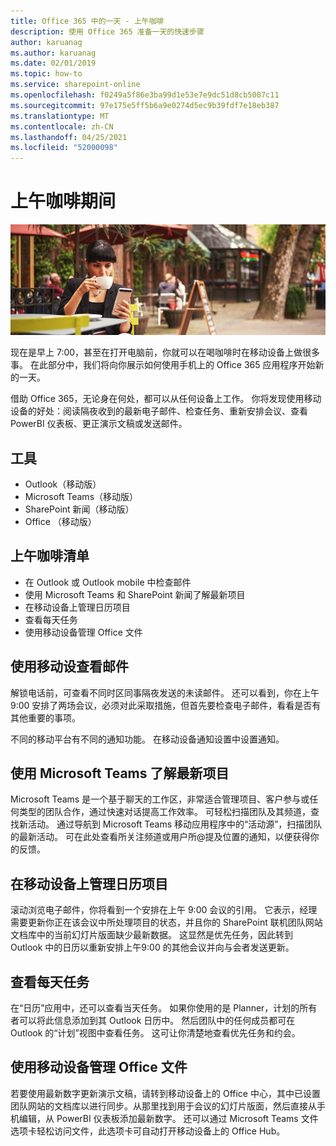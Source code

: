 ```yaml
---
title: Office 365 中的一天 - 上午咖啡
description: 使用 Office 365 准备一天的快速步骤
author: karuanag
ms.author: karuanag
ms.date: 02/01/2019
ms.topic: how-to
ms.service: sharepoint-online
ms.openlocfilehash: f0249a5f86e3ba99d1e53e7e9dc51d8cb5007c11
ms.sourcegitcommit: 97e175e5ff5b6a9e0274d5ec9b39fdf7e18eb387
ms.translationtype: MT
ms.contentlocale: zh-CN
ms.lasthandoff: 04/25/2021
ms.locfileid: "52000098"
---
```

# <a name="during-morning-coffee"></a>上午咖啡期间

![上午咖啡视觉对象](media/ditl_coffee.png)

现在是早上 7:00，甚至在打开电脑前，你就可以在喝咖啡时在移动设备上做很多事。 在此部分中，我们将向你展示如何使用手机上的 Office 365 应用程序开始新的一天。

借助 Office 365，无论身在何处，都可以从任何设备上工作。 你将发现使用移动设备的好处：阅读隔夜收到的最新电子邮件、检查任务、重新安排会议、查看 PowerBI 仪表板、更正演示文稿或发送邮件。 

## <a name="tools"></a>工具
- Outlook（移动版）
- Microsoft Teams（移动版）
- SharePoint 新闻（移动版）
- Office （移动版）

## <a name="checklist-for-your-morning-coffee"></a>上午咖啡清单
- 在 Outlook 或 Outlook mobile 中检查邮件
- 使用 Microsoft Teams 和 SharePoint 新闻了解最新项目
- 在移动设备上管理日历项目
- 查看每天任务
- 使用移动设备管理 Office 文件 

## <a name="check-mail-from-your-mobile-device"></a>使用移动设查看邮件
解锁电话前，可查看不同时区同事隔夜发送的未读邮件。 还可以看到，你在上午 9:00 安排了两场会议，必须对此采取措施，但首先要检查电子邮件，看看是否有其他重要的事项。

不同的移动平台有不同的通知功能。 在移动设备通知设置中设置通知。 

## <a name="get-up-to-date-on-projects-in-microsoft-teams"></a>使用 Microsoft Teams 了解最新项目
Microsoft Teams 是一个基于聊天的工作区，非常适合管理项目、客户参与或任何类型的团队合作，通过快速对话提高工作效率。 可轻松扫描团队及其频道，查找新活动。 通过导航到 Microsoft Teams 移动应用程序中的“活动源”，扫描团队的最新活动。 可在此处查看所关注频道或用户所@提及位置的通知，以便获得你的反馈。  

## <a name="manage-calendar-items-on-your-mobile-device"></a>在移动设备上管理日历项目
滚动浏览电子邮件，你将看到一个安排在上午 9:00 会议的引用。 它表示，经理需要更新你正在该会议中所处理项目的状态，并且你的 SharePoint 联机团队网站文档库中的当前幻灯片版面缺少最新数据。 这显然是优先任务，因此转到 Outlook 中的日历以重新安排上午9:00 的其他会议并向与会者发送更新。

## <a name="check-tasks-for-the-day"></a>查看每天任务
在“日历”应用中，还可以查看当天任务。 如果你使用的是 Planner，计划的所有者可以将此信息添加到其 Outlook 日历中。 然后团队中的任何成员都可在 Outlook 的“计划”视图中查看任务。 这可让你清楚地查看优先任务和约会。  

## <a name="manage-office-files-from-your-mobile-device"></a>使用移动设备管理 Office 文件
若要使用最新数字更新演示文稿，请转到移动设备上的 Office 中心，其中已设置团队网站的文档库以进行同步。从那里找到用于会议的幻灯片版面，然后直接从手机编辑，从 PowerBI 仪表板添加最新数字。 还可以通过 Microsoft Teams 文件选项卡轻松访问文件，此选项卡可自动打开移动设备上的 Office Hub。 